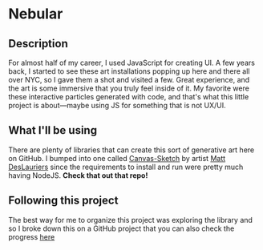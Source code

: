 # Nebular
## Description
 
For almost half of my career, I used JavaScript for creating UI. A few years back, I started to see these art installations popping up here and there all over NYC, so I gave them a shot and visited a few. Great experience, and the art is some immersive that you truly feel inside of it. My favorite were these interactive particles generated with code, and that's what this little project is about—maybe using JS for something that is not UX/UI.

## What I'll be using
There are plenty of libraries that can create this sort of generative art here on GitHub. I bumped into one called [Canvas-Sketch](https://github.com/mattdesl/canvas-sketch) by artist [Matt DesLauriers](https://github.com/mattdesl) since the requirements to install and run were pretty much having NodeJS. **Check that out that repo!**

## Following this project
The best way for me to organize this project was exploring the library and so I broke down this on a GitHub project that you can also check the progress [here](https://github.com/users/nelmerdlc/projects/5/views/1)
